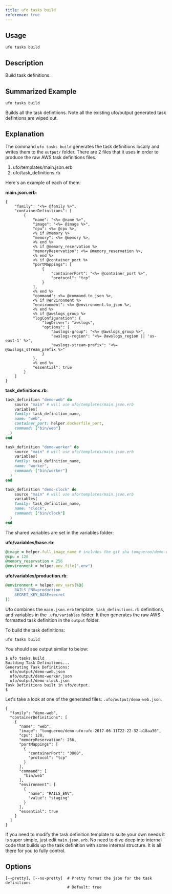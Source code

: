 ```yaml
---
title: ufo tasks build
reference: true
---
```


## Usage

    ufo tasks build

## Description

Build task definitions.

## Summarized Example

    ufo tasks build

Builds all the task defintiions. Note all the existing ufo/output generated task defintions are wiped out.

## Explanation

The command `ufo tasks build` generates the task definitions locally and writes them to the `output/` folder.  There are 2 files that it uses in order to produce the raw AWS task definitions files.

1. ufo/templates/main.json.erb
2. ufo/task_definitions.rb

Here's an example of each of them:

**main.json.erb**:

    {
        "family": "<%= @family %>",
        "containerDefinitions": [
            {
                "name": "<%= @name %>",
                "image": "<%= @image %>",
                "cpu": <%= @cpu %>,
                <% if @memory %>
                "memory": <%= @memory %>,
                <% end %>
                <% if @memory_reservation %>
                "memoryReservation": <%= @memory_reservation %>,
                <% end %>
                <% if @container_port %>
                "portMappings": [
                    {
                        "containerPort": "<%= @container_port %>",
                        "protocol": "tcp"
                    }
                ],
                <% end %>
                "command": <%= @command.to_json %>,
                <% if @environment %>
                "environment": <%= @environment.to_json %>,
                <% end %>
                <% if @awslogs_group %>
                "logConfiguration": {
                    "logDriver": "awslogs",
                    "options": {
                        "awslogs-group": "<%= @awslogs_group %>",
                        "awslogs-region": "<%= @awslogs_region || 'us-east-1' %>",
                        "awslogs-stream-prefix": "<%= @awslogs_stream_prefix %>"
                    }
                },
                <% end %>
                "essential": true
            }
        ]
    }

**task_definitions.rb**:

```ruby
task_definition "demo-web" do
    source "main" # will use ufo/templates/main.json.erb
    variables(
    family: task_definition_name,
    name: "web",
    container_port: helper.dockerfile_port,
    command: ["bin/web"]
  )
end

task_definition "demo-worker" do
    source "main" # will use ufo/templates/main.json.erb
    variables(
    family: task_definition_name,
    name: "worker",
    command: ["bin/worker"]
  )
end

task_definition "demo-clock" do
    source "main" # will use ufo/templates/main.json.erb
    variables(
    family: task_definition_name,
    name: "clock",
    command: ["bin/clock"]
  )
end
```

The shared variables are set in the variables folder:

**ufo/variables/base.rb**:

```ruby
@image = helper.full_image_name # includes the git sha tongueroo/demo-ufo:ufo-[sha].
@cpu = 128
@memory_reservation = 256
@environment = helper.env_file(".env")
```

**ufo/variables/production.rb**:

```ruby
@environment = helper.env_vars(%Q{
    RAILS_ENV=production
    SECRET_KEY_BASE=secret
})
```

Ufo combines the `main.json.erb` template, `task_definitions.rb` definitions, and variables in the `.ufo/variables` folder.  It then generates the raw AWS formatted task definition in the `output` folder.

To build the task definitions:

    ufo tasks build

You should see output similar to below:

    $ ufo tasks build
    Building Task Definitions...
    Generating Task Definitions:
      ufo/output/demo-web.json
      ufo/output/demo-worker.json
      ufo/output/demo-clock.json
    Task Definitions built in ufo/output.
    $

Let's take a look at one of the generated files: `.ufo/output/demo-web.json`.

    {
      "family": "demo-web",
      "containerDefinitions": [
        {
          "name": "web",
          "image": "tongueroo/demo-ufo:ufo-2017-06-11T22-22-32-a18aa30",
          "cpu": 128,
          "memoryReservation": 256,
          "portMappings": [
            {
              "containerPort": "3000",
              "protocol": "tcp"
            }
          ],
          "command": [
            "bin/web"
          ],
          "environment": [
            {
              "name": "RAILS_ENV",
              "value": "staging"
            }
          ],
          "essential": true
        }
      ]
    }

If you need to modify the task definition template to suite your own needs it is super simple, just edit `main.json.erb`.  No need to dive deep into internal code that builds up the task definition with some internal structure.  It is all there for you to fully control.


## Options

```
[--pretty], [--no-pretty]  # Pretty format the json for the task definitions
                           # Default: true
```

